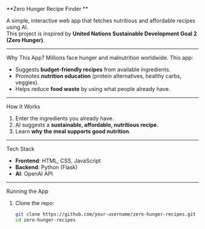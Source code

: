 **Zero Hunger Recipe Finder **

A simple, interactive web app that fetches nutritious and affordable recipes using AI.  
This project is inspired by **United Nations Sustainable Development Goal 2 (Zero Hunger)**.

---

 Why This App?
Millions face hunger and malnutrition worldwide. This app:
- Suggests **budget-friendly recipes** from available ingredients.
- Promotes **nutrition education** (protein alternatives, healthy carbs, veggies).
- Helps reduce **food waste** by using what people already have.

---

How It Works
1. Enter the ingredients you already have.
2. AI suggests a **sustainable, affordable, nutritious recipe**.
3. Learn **why the meal supports good nutrition**.

---

Tech Stack
- **Frontend**: HTML, CSS, JavaScript  
- **Backend**: Python (Flask)  
- **AI**: OpenAI API  

---

Running the App
1. Clone the repo:
   ```bash
   git clone https://github.com/your-username/zero-hunger-recipes.git
   cd zero-hunger-recipes
